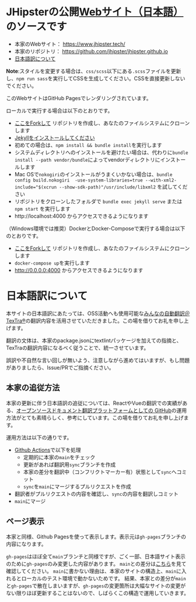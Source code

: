 # JHipsterの公開[Webサイト（日本語）](https://www.jhipster.tech/jp/) のソースです

- 本家のWebサイト： https://www.jhipster.tech/
- 本家のリポジトリ： https://github.com/jhipster/jhipster.github.io 
- [日本語訳について](#日本語訳について)

**Note**:スタイルを変更する場合は、`css/scss`以下にある`.scss`ファイルを更新し、`npm run sass`を実行してCSSを生成してください。CSSを直接更新しないでください。

このWebサイトはGitHub Pagesでレンダリングされています。

ローカルで実行する場合は以下のとおりです。

- [ここをForkして](https://github.com/jhipster/jhipster.github.io/fork) リポジトリを作成し、あなたのファイルシステムにクローンします
- [Jekyllをインストールしてください](https://help.github.com/articles/setting-up-your-github-pages-site-locally-with-jekyll/)
- 初めての場合は、`npm install && bundle install`を実行します
- システムディレクトリへのインストールを避けたい場合は、代わりに`bundle install --path vendor/bundle`によってvendorディレクトリにインストールします
- Mac OSで`nokogiri`のインストールがうまくいかない場合は、`bundle config build.nokogiri  -use-system-libraries=true --with-xml2-include="$(xcrun --show-sdk-path)"/usr/include/libxml2` を試してください
- リポジトリをクローンしたフォルダで `bundle exec jekyll serve` または `npm start` を実行します
- http://localhost:4000 からアクセスできるようになります

（Windows環境では推奨）DockerとDocker-Composeで実行する場合は以下のとおりです。

- [ここをForkして](https://github.com/jhipster/jhipster.github.io/fork) リポジトリを作成し、あなたのファイルシステムにクローンします
- `docker-compose up`を実行します
- http://0.0.0.0:4000 からアクセスできるようになります


# 日本語訳について
本サイトの日本語訳にあたっては、OSS活動へも使用可能な[みんなの自動翻訳＠TexTra®](https://mt-auto-minhon-mlt.ucri.jgn-x.jp/)の翻訳内容を活用させていただきました。この場を借りてお礼を申し上げます。

翻訳の文体は、本家のpackage.jsonにtextlintパッケージを加えての指摘と、TexTraの翻訳内容になるべく従うことで、統一させています。

誤訳や不自然な言い回しが無いよう、注意しながら進めてはいますが、もし問題がありましたら、Issue/PRでご指摘ください。

## 本家の追従方法
本家の更新に伴う日本語訳の追従については、ReactやVueの翻訳での実績がある、[オープンソースドキュメント翻訳プラットフォームとしての GitHub](https://zenn.dev/smikitky/articles/0d250f7367eda9)の運用方法がとても素晴らしく、参考にしています。この場を借りてお礼を申し上げます。

運用方法は以下の通りです。
- [Github Actions](https://github.com/jhipster/jp/actions/workflows/sync-upstream.yml)で以下を処理
  - 定期的に本家の`main`をチェック
  - 更新があれば翻訳用`sync`ブランチを作成
  - 本家の差分を翻訳中（コンフリクトマーカー有）状態として`sync`へコミット
  - `sync`を`main`にマージするプルリクエストを作成
- 翻訳者がプルリクエストの内容を確認し、`sync`の内容を翻訳しコミット
- `main`にマージ

## ページ表示
本家と同様、Github Pagesを使って表示します。表示元は`gh-pages`ブランチの内容になります。

`gh-pages`はほぼ全て`main`ブランチと同様ですが、ごく一部、日本語サイト表示のために`gh-pages`のみ変更した内容があります。
`main`との差分は[こちら](https://github.com/jhipster/jp/compare/main...gh-pages)を見て確認してください。
`main`に書かない理由は、本家のサイトの構造上、`main`に入れるとローカルのテスト環境で動かないためです。
結果、本家との差分が`main`と`gh-pages`で散在しまいますが、`gh-pages`の変更箇所は大幅なサイトの変更がない限りほぼ更新することはないので、しばらくこの構造で運用していきます。
